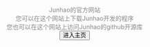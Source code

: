<html lang="en">

<head>
  <meta charset="utf-8">
  <title>Page Not Found</title>
  <meta name="viewport" content="width=device-width, initial-scale=1">
  <style>
    * {
      line-height: 1.2;
      margin: 0;
    }

    button{
      border-width: 0;
      border-radius: 3px;
    }

    button:hover{
			background-color: beige;
		}

    html {
      color: #888;
      display: table;
      font-family: sans-serif;
      height: 100%;
      text-align: center;
      width: 100%;
    }

    body {
      display: table-cell;
      vertical-align: middle;
      margin: 2em auto;
    }

    h1 {
      color: #555;
      font-size: 2em;
      font-weight: 400;
    }

    p {
      margin: 0 auto;
      width: 280px;
    }

    @media only screen and (max-width: 280px) {

      body,
      p {
        width: 95%;
      }

      h1 {
        font-size: 1.5em;
        margin: 0 0 0.3em;
      }

    }
  </style>
</head>
<body>
Junhao的官方网站<br>
您可以在这个网站上下载Junhao开发的程序<br>
您也可以在这个网站上访问Junhao的github开源库<br>
<a harf="https://xujunhao-spec.github.io/home"><button>进入主页</button></a>
</body>
